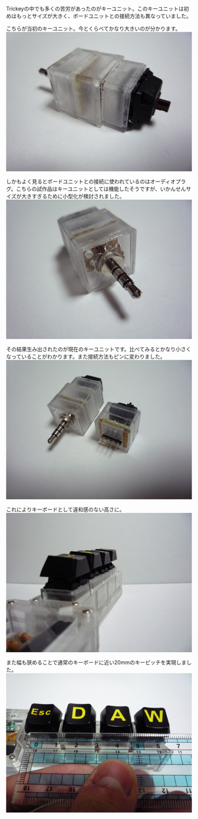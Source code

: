 Trickeyの中でも多くの苦労があったのがキーユニット。このキーユニットは初めはもっとサイズが大きく、ボードユニットとの接続方法も異なっていました。

こちらが当初のキーユニット。今とくらべてかなり大きいのが分かります。  
![](images/old_key_1.jpg)

しかもよく見るとボードユニットとの接続に使われているのはオーディオプラグ。こちらの試作品はキーユニットとしては機能したそうですが、いかんせんサイズが大きすぎるために小型化が検討されました。  
![](images/old_key_2.jpg)

その結果生み出されたのが現在のキーユニットです。比べてみるとかなり小さくなっていることがわかります。また接続方法もピンに変わりました。  
![](images/old_key_3.jpg)

これによりキーボードとして違和感のない高さに。
![](images/side_view.jpg)

また幅も狭めることで通常のキーボードに近い20mmのキーピッチを実現しました。
![](images/key_pitch.jpg)

